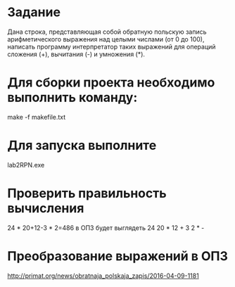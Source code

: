 # Задание
Дана строка, представляющая собой обратную польскую запись арифметического
выражения над целыми числами (от 0 до 100), написать программу интерпретатор таких
выражений для операций сложения (+), вычитания (-) и умножения (*).
# Для сборки проекта необходимо выполнить команду: 
make -f makefile.txt
# Для запуска выполните 
lab2RPN.exe
# Проверить правильность вычисления
24 * 20+12-3 * 2=486 в ОПЗ будет выглядеть 24 20 * 12 + 3 2 * -
# Преобразование выражений в ОПЗ
http://primat.org/news/obratnaja_polskaja_zapis/2016-04-09-1181
